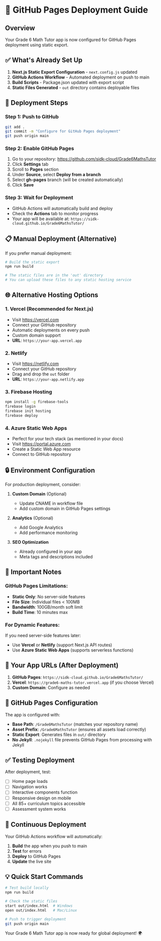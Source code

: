 # 🚀 GitHub Pages Deployment Guide

## Overview
Your Grade 6 Math Tutor app is now configured for GitHub Pages deployment using static export.

## ✅ What's Already Set Up
1. **Next.js Static Export Configuration** - `next.config.js` updated
2. **GitHub Actions Workflow** - Automated deployment on push to main
3. **Build Scripts** - Package.json updated with export script
4. **Static Files Generated** - `out` directory contains deployable files

## 🔧 Deployment Steps

### Step 1: Push to GitHub
```bash
git add .
git commit -m "Configure for GitHub Pages deployment"
git push origin main
```

### Step 2: Enable GitHub Pages
1. Go to your repository: https://github.com/sidk-cloud/Grade6MathsTutor
2. Click **Settings** tab
3. Scroll to **Pages** section
4. Under **Source**, select **Deploy from a branch**
5. Select **gh-pages** branch (will be created automatically)
6. Click **Save**

### Step 3: Wait for Deployment
- GitHub Actions will automatically build and deploy
- Check the **Actions** tab to monitor progress
- Your app will be available at: `https://sidk-cloud.github.io/Grade6MathsTutor/`

## 📋 Manual Deployment (Alternative)

If you prefer manual deployment:

```bash
# Build the static export
npm run build

# The static files are in the 'out' directory
# You can upload these files to any static hosting service
```

## 🌐 Alternative Hosting Options

### 1. **Vercel** (Recommended for Next.js)
- Visit https://vercel.com
- Connect your GitHub repository
- Automatic deployments on every push
- Custom domain support
- **URL**: `https://your-app.vercel.app`

### 2. **Netlify**
- Visit https://netlify.com
- Connect your GitHub repository
- Drag and drop the `out` folder
- **URL**: `https://your-app.netlify.app`

### 3. **Firebase Hosting**
```bash
npm install -g firebase-tools
firebase login
firebase init hosting
firebase deploy
```

### 4. **Azure Static Web Apps**
- Perfect for your tech stack (as mentioned in your docs)
- Visit https://portal.azure.com
- Create a Static Web App resource
- Connect to GitHub repository

## 🔒 Environment Configuration

For production deployment, consider:

1. **Custom Domain** (Optional)
   - Update CNAME in workflow file
   - Add custom domain in GitHub Pages settings

2. **Analytics** (Optional)
   - Add Google Analytics
   - Add performance monitoring

3. **SEO Optimization**
   - Already configured in your app
   - Meta tags and descriptions included

## 🚨 Important Notes

### GitHub Pages Limitations:
- **Static Only**: No server-side features
- **File Size**: Individual files < 100MB
- **Bandwidth**: 100GB/month soft limit
- **Build Time**: 10 minutes max

### For Dynamic Features:
If you need server-side features later:
- Use **Vercel** or **Netlify** (support Next.js API routes)
- Use **Azure Static Web Apps** (supports serverless functions)

## 🎯 Your App URLs (After Deployment)

1. **GitHub Pages**: `https://sidk-cloud.github.io/Grade6MathsTutor/`
2. **Vercel**: `https://grade6-maths-tutor.vercel.app` (if you choose Vercel)
3. **Custom Domain**: Configure as needed

## 🔧 GitHub Pages Configuration

The app is configured with:
- **Base Path**: `/Grade6MathsTutor` (matches your repository name)
- **Asset Prefix**: `/Grade6MathsTutor` (ensures all assets load correctly)
- **Static Export**: Generates files in `out/` directory
- **No Jekyll**: `.nojekyll` file prevents GitHub Pages from processing with Jekyll

## ✅ Testing Deployment

After deployment, test:
- [ ] Home page loads
- [ ] Navigation works
- [ ] Interactive components function
- [ ] Responsive design on mobile
- [ ] All 85+ curriculum topics accessible
- [ ] Assessment system works

## 🔄 Continuous Deployment

Your GitHub Actions workflow will automatically:
1. **Build** the app when you push to main
2. **Test** for errors
3. **Deploy** to GitHub Pages
4. **Update** the live site

## 💡 Quick Start Commands

```bash
# Test build locally
npm run build

# Check the static files
start out/index.html  # Windows
open out/index.html   # Mac/Linux

# Push to trigger deployment
git push origin main
```

Your Grade 6 Math Tutor app is now ready for global deployment! 🌍
